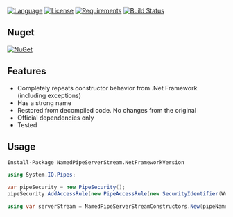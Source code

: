 [![Language](https://img.shields.io/badge/language-C%23-blue.svg?style=flat-square)](https://github.com/HavenDV/H.Pipes/search?l=C%23&o=desc&s=&type=Code) 
[![License](https://img.shields.io/github/license/HavenDV/H.Pipes.svg?label=License&maxAge=86400)](LICENSE.md) 
[![Requirements](https://img.shields.io/badge/Requirements-.NET%20Standard%202.0-blue.svg)](https://github.com/dotnet/standard/blob/master/docs/versions/netstandard2.0.md)
[![Build Status](https://github.com/HavenDV/H.Pipes/workflows/.NET%20Core/badge.svg?branch=master)](https://github.com/HavenDV/H.Pipes/actions?query=workflow%3A%22.NET+Core%22)

## Nuget

[![NuGet](https://img.shields.io/nuget/dt/NamedPipeServerStream.NetFrameworkVersion.svg?style=flat-square&label=NamedPipeServerStream.NetFrameworkVersion)](https://www.nuget.org/packages/NamedPipeServerStream.NetFrameworkVersion/)

## Features

- Completely repeats constructor behavior from .Net Framework (including exceptions)
- Has a strong name
- Restored from decompiled code. No changes from the original
- Official dependencies only
- Tested

## Usage

```
Install-Package NamedPipeServerStream.NetFrameworkVersion
```

```csharp
using System.IO.Pipes;

var pipeSecurity = new PipeSecurity();
pipeSecurity.AddAccessRule(new PipeAccessRule(new SecurityIdentifier(WellKnownSidType.BuiltinUsersSid, null), PipeAccessRights.ReadWrite, AccessControlType.Allow));

using var serverStream = NamedPipeServerStreamConstructors.New(pipeName, PipeDirection.InOut, 1, PipeTransmissionMode.Byte, PipeOptions.Asynchronous | PipeOptions.WriteThrough, 0, 0, pipeSecurity);
```